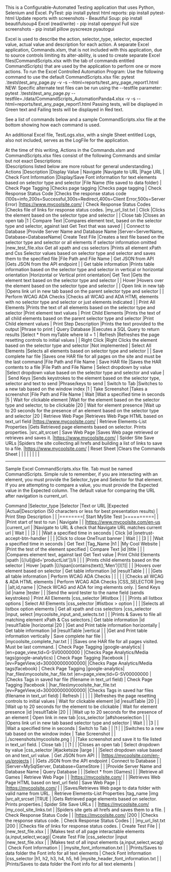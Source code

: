 This is a Configurable-Automated Testing application that uses Python, Selenium and Excel. 
    PyTest: pip install pytest
    html reports: pip install pytest-html
    Update reports with screenshots - Beautiful Soup: pip install beautifulsoup4
    Excel (read/write) - pip install openpyxl
    Full size screenshots - pip install pillow pyscreeze pyautogui
   
Excel is used to describe the action, selector_type, selector, expected value, actual value and description for each action.
A separate Excel application, Commands.xlsm, that is not included with this application, due to source controls limiting its alter-ability, 
is used to create separate Excel files(CommandScripts.xlsx with the tab of commands entitled CommandScripts) that are used by the application 
to perform one or more actions. 
To run the Excel Controlled Automation Program:
Use the following command to use the default CommandScripts.xlsx file:
    pytest .\tests\test_any_page.py -v -s --html=reports/test_any_page_report1.html
NEW: Specific alternate test files can be run using the --testfile parameter:
    pytest .\tests\test_any_page.py --testfile=./data/CommandScripts_AutomationPanda4.xlsx -v -s --html=reports/test_any_page_report1.html
Passing tests, will be displayed in Green text and Failing tests will be displayed in Red text.

See a list of commands below and a sample CommandScripts.xlsx file at the bottom showing how each command is used.

An additional Excel file, TestLogs.xlsx, with a single Sheet entitled Logs, also not included, serves as the LogFile for the application.

At the time of this writing, Actions in the Commands.xlsm and CommandScripts.xlsx files consist of the following Commands and similar but not exact Descriptions:  
(Descriptions listed below are more robust for general understanding.)
Actions                                 |Description                                                                                                                |Display Value                           |
Navigate                                |Navigate to URL                                                                                                            |Page URL                                |
Check Font Information                  |Display/Save Font information for text elements based on selector type and selector                                        |File Name (file saved to data folder)   |
Check Page Tagging                      |Checks page tagging                                                                                                        |Checks page tagging                     |
Check Response Status Code              |Checks the response status code (100s=info,200s=Successful,300s=Redirect,400s=Client Error,500s=Server Error)              |https://www.mycoolsite.com/             |
Check Response Status Codes             |Checks file of links for response status codes.                                                                            |my_url_list.txt                         |
Click                                   |Clicks the element based on the selector type and selector                                                                 |                                        |
Close tab                               |Closes an open tab                                                                                                         |1                                       |
Compare Text                            |Compares element text, based on the selector type and selector, against last Get Text that was saved                       |                                        |
Connect to Database                     |Provide Server Name and Database Name                                                                                      |Server=ServerName, Database=DatabaseName|
Create Test File                        |Creates a test file based on the selector type and selector or all elements if selector information omitted                |new_test_file.xlsx
Get all xpath and css selectors         |Prints all element xPath and Css Selector values based on selector type and selector and saves them to the specified file  |File Path and File Name                 |
Get JSON from API                       |Gets JSON from the API endpoint                                                                                            |                                        |
Get table information                   |Prints table information based on the selector type and selector in vertical or horizontal orientation                     |Horizontal or Vertical print orientation|
Get Text                                |Gets the element text based on the selector type and selector                                                              |                                        |
Hover                                   |Hovers over the element based on the selector type and selector                                                            |                                        |
Open link in new tab                    |Opens link url in new tab based on the parent selector type and selector                                                   |                                        |
Perform WCAG ADA Checks                 |Checks all WCAG and ADA HTML elements with no selector type and selector or just elements indicated                        |                                        |
Print All Elements                      |Prints the text of all elements based on the selector type and selector                                                    |Print element text values               |
Print Child Elements                    |Prints the text of all child elements based on the parent selector type and selector                                       |Print Child element values              |
Print Step Description                  |Prints the text provided to the output                                                                                     |Phrase to print                         |
Query Database                          |Executes a SQL Query to return results                                                                                     |Select * from myTable where Id = 1      |
Refresh                                 |Refreshes the page resetting controls to initial values                                                                    |                                        |
Right Click                             |Right Clicks the element based on the selector type and selector                                                           |Not implemented                         |
Select All Elements                     |Selects all elements based on selector type and selector                                                                   |                                        |
Save complete har file                  |Saves one HAR file for all pages on the site and must be the last command                                                  |File Path and File Name                 |
Save HAR file                           |Saves the HAR contents to a file                                                                                           |File Path and File Name                 |
Select dropdown by value                |Select dropdown value based on the selector type and selector and value                                                    |                                        |
Send Keys                               |Sends keystrokes to the element based on the selector type, selector and text to send                                       |Phrase/keys to send                     |
Switch to Tab                           |Switches to a new tab based on the window index                                                                            |1                                       |
Take Screenshot                         |Takes a screenshot                                                                                                         |File Path and File Name                 |
Wait                                    |Wait a specified time in seconds                                                                                           |5                                       |
Wait for clickable element              |Wait for the element based on the selector type and selector, to be clickable                                              |20                                      |
Wait for element presence               |Wait up to 20 seconds for the presence of an element based on the selector type and selector                               |20                                      |
Retrieve Web Page                       |Retrieves Web Page HTML based on text_url field                                                                            |https://www.mycoolsite.com/             |
Retrieve Elements-List Properties       |Gets Retrieved page elements based on selector. Prints properties.                                                         |src,alt,srcset                          |
Save Web Page                           |Saves Web page retrieved or retrieves and saves it.                                                                        |https://www.mycoolsite.com/             |
Spider Site Save URLs                   |Spiders the site collecting all hrefs and building a list of links to save to a file.                                      |https://www.mycoolsite.com/             |
Reset Sheet                             |Clears the Commands Sheet                                                                                                  |                                        |
                                        |                                                                                                                           |                                        |
                                        |                                                                                                                           |                                        |

----------------------------------------------------------------------------------------------------------------
Sample Excel CommandScripts.xlsx file.  Tab must be named CommandScripts.
Simple rule to remember, if you are interacting with an element, you must provide the Selector_type and 
Selector for that element.
If you are attempting to compare a value, you must provide the Expected value in the Expected column.
The default value for comparing the URL after navigation is current_url.

Command                           |Selector_type   |Selector                           |Text or URL                            |Expected                      |Actual|Description (50 characters or less for best presentation results) |
Print Step Description            |                |                                   |========[ Start MySite Test ]==========|                              |      |Print start of test to run                                        |
Navigate                          |                |                                   |https://www.mycoolsite.com/en-us       |current_url                   |      |Navigate to URL & check that Navigate URL matches current url     |
Wait                              |                |                                   |3                                      |                              |      |Wait a specified time in seconds                                  |
Click                             |id              |onetrust-accept-btn-handler        |                                       |                              |      |Click to close OneTrust banner                                    |
Wait                              |                |                                   |3                                      |                              |      |Wait a specified time in seconds                                  |
Get Text                          |Tag_Name        |h1                                 |                                       |My Cool Website               |      |Print the test of the element specified                           |
Compare Text                      |id              |title                              |                                       |                              |      |Compares element text, against last Get Text value                |
Print Child Elements              |xpath           |(//ul[@id='productList'])/li       |                                       |                              |      |Prints child elements based on the selector                       |
Hover                             |xpath           |(//span[contains(text(),'Men')])[1]|                                       |                              |      |Hovers over element based on selector                             |
Get table information             |id              |resultTable                        |                                       |                              |      |Gets all table information                                        |
Perform WCAG ADA Checks           |                |                                   |                                       |                              |      |Checks all WCAG & ADA HTML elements                               |
Perform WCAG ADA Checks           |CSS_SELECTOR    |img                                |                                       |alt,id,name                   |      |Check WCAG and ADA for img elements only.                         |
Send Keys                         |id              |name                               |tester                                 |                              |      |Send the word tester to the name field (sends keystrokes)         |
Print All Elements                |css_selector    |#listbox                           |                                       |                              |      |Prints all listbox options                                        |
Select All Elements               |css_selector    |#listbox > option                  |                                       |                              |      |Selects all listbox option elements                               |
Get all xpath and css selectors   |css_selector    |input, select                      |mycoolsite_input_and_selects.txt       |                              |      |Prints & Saves to file all matching element xPath & Css selectors.|
Get table information             |id              |resultTable                        |horizontal                             |20                            |      |Get and Print table information horizontally                      |
Get table information             |id              |resultTable                        |vertical                               |                              |      |Get and Print table information vertically                        |
Save complete har file            |                |                                   |mycoolsite_complete_har.txt            |                              |      |Saves one HAR file for all pages visited. Must be last command.   |
Check Page Tagging                |google-analytics|                                   |                                       |en=page_view,tid=G-SV00000000 |      |Checks Page Analytics/Media tags(google-analytics)                |
Check Page Tagging                |facebook        |                                   |                                       |ev=PageView,id=300000000000000|      |Checks Page Analytics/Media tags(facebook)                       |
Check Page Tagging                |google-analytics|                                   |har_files\mycoolsite_har_file.txt      |en=page_view,tid=G-SV00000000 |      |Checks Tags in saved har file (filename in text_url field)        |
Check Page Tagging                |facebook        |                                   |har_files\mycoolsite_har_file.txt      |ev=PageView,id=300000000000000|      |Checks Tags in saved har files (filename in text_url field)       |
Refresh                           |                |                                   |                                       |                              |      |Refreshes the page resetting controls to initial values           |
Wait for clickable element        |id              |resultTable                        |20                                     |                              |      |Wait up to 20 seconds for the element to be clickable             |
Wait for element presence         |id              |resultTable                        |20                                     |                              |      |Wait up to 20 seconds for the presence of an element              |
Open link in new tab              |css_selector    |a#shoeselection                    |                                       |                              |      |Opens link url in new tab based selector type and selector        |
Wait                              |                |                                   |3                                      |                              |      |Wait a specified time in seconds                                  |
Switch to Tab                     |                |                                   |1                                      |                              |      |Switches to a new tab based on the window index                   |
Take Screenshot                   |                |                                   |./screenshots/mycoolsite.png           |                              |      |Take screenshot and save it to file listed in text_url field.     |
Close tab                         |                |                                   |1                                      |                              |      |Closes an open tab                                                |
Select dropdown by value          |css_selector    |#jacketsize                        |large                                  |                              |      |Select dropdown value based on and text_url value.                |
Get JSON from API                 |                |                                   |https://mycoolsite.com/en-us/projects  |                              |      |Gets JSON from the API endpoint                                   |
Connect to Database               |                |                                   |Server=MySqlServer, Database=GameStore |                              |      |Provide Server Name and Database Name                             |
Query Database                    |                |                                   |Select * from [Games]                  |                              |      |Retrieve all Games                                                |
Retrieve Web Page                 |                |                                   |https://mycoolsite.com/                |                              |      |Retrieves Web Page HTML based on text_url field                   | 
Save Web Page                     |                |                                   |https://mycoolsite.com/                |                              |      |Saves/Retrieves Web page to data folder with valid name from URL. |
Retrieve Elements-List Properties |tag_name        |img                                |src,alt,srcset                         |TRUE                          |      |Gets Retrieved page elements based on selector. Prints properties.|
Spider Site Save URLs             |                |                                   |https://mycoolsite.com/                |my_cool_site_links.txt        |      |Spiders site gets all hrefs and saves them to a file.             |
Check Response Status Code        |                |                                   |https://mycoolsite.com/                |200                           |      |Checks the response status code.                                  |
Check Response Status Codes       |                |                                   |my_url_list.txt                        |200                           |      |Checks file of links for response status codes.                   |
Create Test File                  |                |                                   |new_test_file.xlsx                     |                              |      |Makes test of all page interactable elements (a,input,select,wcag)|
Create Test File                  |css_selector    |input                              |new_test_file.xlsx                     |                              |      |Makes test of all input elements (a,input,select,wcag)            |
Check Font Information            |                |                                   |mysite_font_information.txt            |                              |      |Prints/Saves to data folder the Font info for all text elements   |
Check Font Information            |css_selector    |h1, h2, h3, h4, h5, h6             |mysite_header_font_information.txt     |                              |      |Prints/Saves to data folder the Font info for all text elements   |
